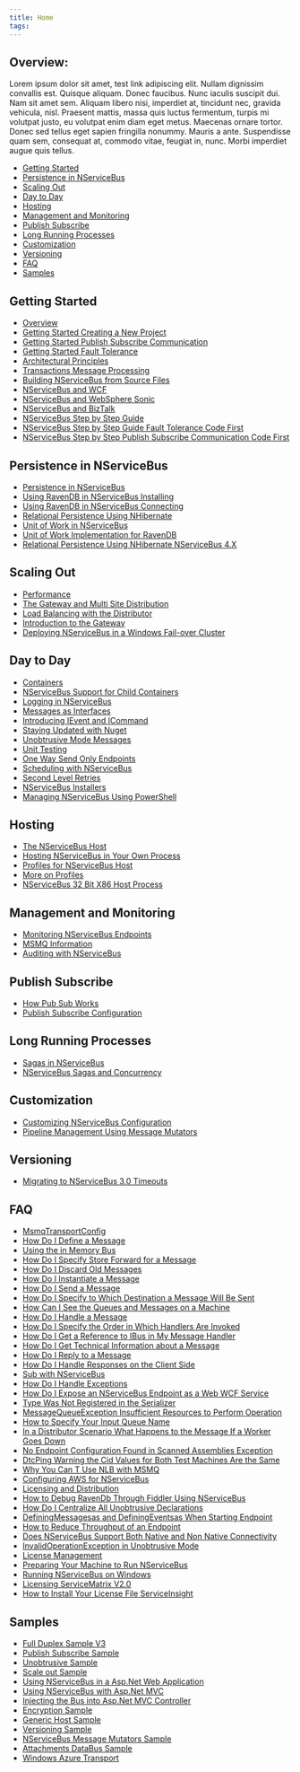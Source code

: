 ```yaml
---
title: Home
tags: 
---
```


## Overview: ##

Lorem ipsum dolor sit amet, test link adipiscing elit. Nullam dignissim convallis est. Quisque aliquam. Donec faucibus. Nunc iaculis suscipit dui. Nam sit amet sem. Aliquam libero nisi, imperdiet at, tincidunt nec, gravida vehicula, nisl. Praesent mattis, massa quis luctus fermentum, turpis mi volutpat justo, eu volutpat enim diam eget metus. Maecenas ornare tortor. Donec sed tellus eget sapien fringilla nonummy. Mauris a ante. Suspendisse quam sem, consequat at, commodo vitae, feugiat in, nunc. Morbi imperdiet augue quis tellus.

- [Getting Started](#getting-started)
- [Persistence in NServiceBus](#persistence-in-nservicebus)
- [Scaling Out](#scaling-out)
- [Day to Day](#day-to-day)
- [Hosting](#hosting)
- [Management and Monitoring](#management-and-monitoring)
- [Publish Subscribe](#publish-subscribe)
- [Long Running Processes](#long-running-processes)
- [Customization](#customization)
- [Versioning](#versioning)
- [FAQ](#faq)
- [Samples](#samples)


<a name="getting-started"></a>
## Getting Started ##
- [Overview](/pages/Overview)
- [Getting Started Creating a New Project](/pages/using-ravendb-in-nservicebus-installing)
- [Getting Started Publish Subscribe Communication](/pages/)
- [Getting Started Fault Tolerance](/pages/)
- [Architectural Principles](/pages/)
- [Transactions Message Processing](/pages/)
- [Building NServiceBus from Source Files](/pages/)
- [NServiceBus and WCF](/pages/)
- [NServiceBus and WebSphere Sonic](/pages/)
- [NServiceBus and BizTalk](/pages/)
- [NServiceBus Step by Step Guide](/pages/)
- [NServiceBus Step by Step Guide Fault Tolerance Code First](/pages/)
- [NServiceBus Step by Step Publish Subscribe Communication Code First](/pages/)

<a name="persistence-in-nservicebus"></a>
## Persistence in NServiceBus ##
- [Persistence in NServiceBus](/pages/)
- [Using RavenDB in NServiceBus Installing](/pages/)
- [Using RavenDB in NServiceBus Connecting](/pages/)
- [Relational Persistence Using NHibernate](/pages/)
- [Unit of Work in NServiceBus](/pages/)
- [Unit of Work Implementation for RavenDB](/pages/)
- [Relational Persistence Using NHibernate NServiceBus 4.X](/pages/)

<a name="scaling-out"></a>
## Scaling Out ##
- [Performance](/pages/)
- [The Gateway and Multi Site Distribution](/pages/)
- [Load Balancing with the Distributor](/pages/)
- [Introduction to the Gateway](/pages/)
- [Deploying NServiceBus in a Windows Fail-over Cluster](/pages/)

<a name="day-to-day"></a>
## Day to Day ##
- [Containers](/pages/)
- [NServiceBus Support for Child Containers](/pages/)
- [Logging in NServiceBus](/pages/)
- [Messages as Interfaces](/pages/)
- [Introducing IEvent and ICommand](/pages/)
- [Staying Updated with Nuget](/pages/)
- [Unobtrusive Mode Messages](/pages/)
- [Unit Testing](/pages/)
- [One Way Send Only Endpoints](/pages/)
- [Scheduling with NServiceBus](/pages/)
- [Second Level Retries](/pages/)
- [NServiceBus Installers](/pages/)
- [Managing NServiceBus Using PowerShell](/pages/)

<a name="hosting"></a>
## Hosting ##
- [The NServiceBus Host](/pages/)
- [Hosting NServiceBus in Your Own Process](/pages/)
- [Profiles for NServiceBus Host](/pages/)
- [More on Profiles](/pages/)
- [NServiceBus 32 Bit X86 Host Process](/pages/)

<a name="management-and-monitoring"></a>
## Management and Monitoring ##
- [Monitoring NServiceBus Endpoints](/pages/)
- [MSMQ Information](/pages/)
- [Auditing with NServiceBus](/pages/)

<a name="publish-subscribe"></a>
## Publish Subscribe ##
- [How Pub Sub Works](/pages/)
- [Publish Subscribe Configuration](/pages/)

<a name="long-running-processes"></a>
## Long Running Processes ##
- [Sagas in NServiceBus](/pages/)
- [NServiceBus Sagas and Concurrency](/pages/)

<a name="customization"></a>
## Customization ##
- [Customizing NServiceBus Configuration](/pages/)
- [Pipeline Management Using Message Mutators](/pages/)

<a name="versioning"></a>
## Versioning ##
- [Migrating to NServiceBus 3.0 Timeouts](/pages/)

<a name="faq"></a>
## FAQ ##
- [MsmqTransportConfig](/pages/)
- [How Do I Define a Message](/pages/)
- [Using the in Memory Bus](/pages/)
- [How Do I Specify Store Forward for a Message](/pages/)
- [How Do I Discard Old Messages](/pages/)
- [How Do I Instantiate a Message](/pages/)
- [How Do I Send a Message](/pages/)
- [How Do I Specify to Which Destination a Message Will Be Sent](/pages/)
- [How Can I See the Queues and Messages on a Machine](/pages/)
- [How Do I Handle a Message](/pages/)
- [How Do I Specify the Order in Which Handlers Are Invoked](/pages/)
- [How Do I Get a Reference to IBus in My Message Handler](/pages/)
- [How Do I Get Technical Information about a Message](/pages/)
- [How Do I Reply to a Message](/pages/)
- [How Do I Handle Responses on the Client Side](/pages/)
- [Sub with NServiceBus](/pages/)
- [How Do I Handle Exceptions](/pages/)
- [How Do I Expose an NServiceBus Endpoint as a Web WCF Service](/pages/)
- [Type Was Not Registered in the Serializer](/pages/)
- [MessageQueueException Insufficient Resources to Perform Operation](/pages/)
- [How to Specify Your Input Queue Name](/pages/)
- [In a Distributor Scenario What Happens to the Message If a Worker Goes Down](/pages/)
- [No Endpoint Configuration Found in Scanned Assemblies Exception](/pages/)
- [DtcPing Warning the Cid Values for Both Test Machines Are the Same](/pages/)
- [Why You Can T Use NLB with MSMQ](/pages/)
- [Configuring AWS for NServiceBus](/pages/)
- [Licensing and Distribution](/pages/)
- [How to Debug RavenDb Through Fiddler Using NServiceBus](/pages/)
- [How Do I Centralize All Unobtrusive Declarations](/pages/)
- [DefiningMessagesas and DefiningEventsas When Starting Endpoint](/pages/)
- [How to Reduce Throughput of an Endpoint](/pages/)
- [Does NServiceBus Support Both Native and Non Native Connectivity](/pages/)
- [InvalidOperationException in Unobtrusive Mode](/pages/)
- [License Management](/pages/)
- [Preparing Your Machine to Run NServiceBus](/pages/)
- [Running NServiceBus on Windows](/pages/)
- [Licensing ServiceMatrix V2.0](/pages/)
- [How to Install Your License File ServiceInsight](/pages/)

<a name="samples"></a>
## Samples ##
- [Full Duplex Sample V3](/pages/)
- [Publish Subscribe Sample](/pages/)
- [Unobtrusive Sample](/pages/)
- [Scale out Sample](/pages/)
- [Using NServiceBus in a Asp.Net Web Application](/pages/)
- [Using NServiceBus with Asp.Net MVC](/pages/)
- [Injecting the Bus into Asp.Net MVC Controller](/pages/)
- [Encryption Sample](/pages/)
- [Generic Host Sample](/pages/)
- [Versioning Sample](/pages/)
- [NServiceBus Message Mutators Sample](/pages/)
- [Attachments DataBus Sample](/pages/)
- [Windows Azure Transport](/pages/)